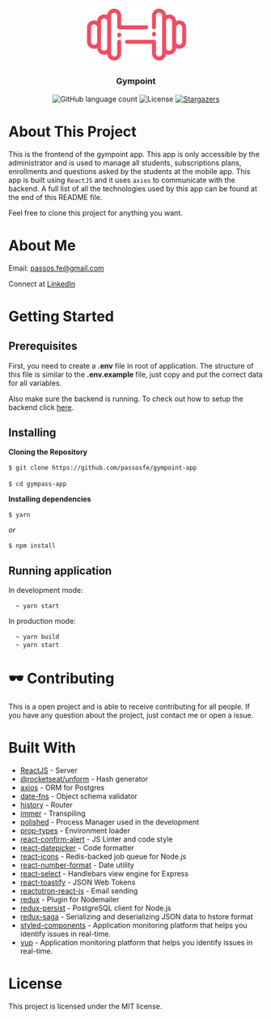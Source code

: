 <h1 align="center">
  <img alt="Gympoint" title="Gympoint" src="../mobile/src/assets/logo@3x.png" width="200px" />
</h1>

<h3 align="center">
  Gympoint
</h3>

<p align="center">
  <img alt="GitHub language count" src="https://img.shields.io/github/languages/count/passosfe/gympoint-app?color=%2304D361">

  <img alt="License" src="https://img.shields.io/badge/license-MIT-%2304D361">

  <a href="https://github.com/passosfe/gympoint-app/stargazers">
    <img alt="Stargazers" src="https://img.shields.io/github/stars/passosfe/gympoint-app?style=social">
  </a>
  </a>
</p>

# About This Project

This is the frontend of the gympoint app. This app is only accessible by the administrator and is used to manage all students, subscriptions plans, enrollments and questions asked by the students at the mobile app. This app is built using `ReactJS` and it uses `axios` to communicate with the backend. A full list of all the technologies used by this app can be found at the end of this README file.

Feel free to clone this project for anything you want.

# About Me

Email: passos.fe@gmail.com

Connect at [LinkedIn](https://www.linkedin.com/in/passosfe/)

# Getting Started

## Prerequisites

First, you need to create a **.env** file in root of application. The structure of this file is similar to the **.env.example** file, just copy and put the correct data for all variables.

Also make sure the backend is running. To check out how to setup the backend click [here](https://github.com/passosfe/gympoint-app/tree/master/backend).

## Installing

**Cloning the Repository**

```
$ git clone https://github.com/passosfe/gympoint-app

$ cd gympass-app
```

**Installing dependencies**

```
$ yarn
```

_or_

```
$ npm install
```

## Running application

In development mode:

```
  ~ yarn start
```

In production mode:

```
  ~ yarn build
  ~ yarn start
```

# 🕶️ Contributing

This is a open project and is able to receive contributing for all people.
If you have any question about the project, just contact me or open a issue.

# Built With

- [ReactJS](https://nodejs.org/en/) - Server
- [@rocketseat/unform](https://www.npmjs.com/package/bcryptjs) - Hash generator
- [axios](https://sequelize.org/) - ORM for Postgres
- [date-fns](https://github.com/jquense/yup) - Object schema validator
- [history](https://expressjs.com/) - Router
- [immer](https://github.com/alangpierce/sucrase) - Transpiling
- [polished](https://nodemon.io/) - Process Manager used in the development
- [prop-types](https://github.com/motdotla/dotenv) - Environment loader
- [react-confirm-alert](https://eslint.org/) - JS Linter and code style
- [react-datepicker](https://github.com/prettier/prettier) - Code formatter
- [react-icons](https://bee-queue.com/) - Redis-backed job queue for Node.js
- [react-number-format](https://date-fns.org/) - Date utility
- [react-select](https://www.npmjs.com/package/express-handlebars) - Handlebars view engine for Express
- [react-toastify](https://github.com/auth0/node-jsonwebtoken) - JSON Web Tokens
- [reactotron-react-js](https://nodemailer.com/about/) - Email sending
- [redux](https://github.com/yads/nodemailer-express-handlebars) - Plugin for Nodemailer
- [redux-persist](https://github.com/brianc/node-postgres) - PostgreSQL client for Node.js
- [redux-saga](https://github.com/scarney81/pg-hstore) - Serializing and deserializing JSON data to hstore format
- [styled-components](https://github.com/getsentry/sentry-javascript/tree/master/packages/node) - Application monitoring platform that helps you identify issues in real-time.
- [yup](https://github.com/getsentry/sentry-javascript/tree/master/packages/node) - Application monitoring platform that helps you identify issues in real-time.

# License

This project is licensed under the MIT license.
